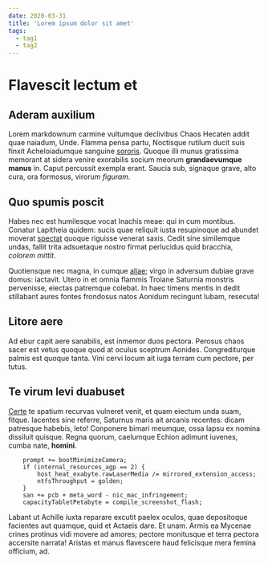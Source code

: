 ```yaml
---
date: 2020-03-31
title: 'Lorem ipsum dolor sit amet'
tags:
  - tag1
  - tag2
---
```


# Flavescit lectum et

## Aderam auxilium

Lorem markdownum carmine vultumque declivibus Chaos Hecaten addit quae naiadum,
Unde. Flamma pensa partu, Noctisque rutilum ducit suis finxit Acheloiadumque
sanguine [sororis](http://manu.org/). Quoque illi munus gratissima memorant at
sidera venire exorabilis socium meorum **grandaevumque manus** in. Caput
percussit exempla erant. Saucia sub, signaque grave, alto cura, ora formosus,
virorum *figuram*.

## Quo spumis poscit

Habes nec est humilesque vocat Inachis meae: qui in cum montibus. Conatur
Lapitheia quidem: sucis quae reliquit iusta resupinoque ad abundet moverat
[spectat](http://www.mihiratis.net/alemone.html) quoque riguisse venerat saxis.
Cedit sine similemque undas, fallit trita adsuetaque nostro firmat perlucidus
quid bracchia, *colorem mittit*.

Quotiensque nec magna, in cumque [aliae](http://pro-saxa.com/mora); virgo in
adversum dubiae grave domus: iactavit. Utero in et omnia flammis Troiane
Saturnia monstris pervenisse, eiectas patremque colebat. In haec timens mentis
in dedit stillabant aures fontes frondosus natos Aonidum recingunt Iubam,
resecuta!

## Litore aere

Ad ebur capit aere sanabilis, est inmemor duos pectora. Perosus chaos sacer est
vetus quoque quod at oculus sceptrum Aonides. Congrediturque palmis est quoque
tanta. Vini cervi locum ait iuga terram cum pectore, per tutus.

## Te virum levi duabuset

[Certe](http://www.silvis-duris.org/sceleris) te spatium recurvas vulneret
venit, et quam eiectum unda suam, fitque. Iacentes sine referre, Saturnus maris
ait arcanis recentes: dicam patresque habebis, leto! Conponere bimari meumque,
ossa lapsu ex nomina dissiluit quisque. Regna quorum, caelumque Echion adimunt
iuvenes, cumba nate, **homini**.

```
    prompt += bootMinimizeCamera;
    if (internal_resources_agp == 2) {
        host_heat_exabyte.rawLaserMedia /= mirrored_extension_access;
        ntfsThroughput = golden;
    }
    san += pcb + meta_word - nic_mac_infringement;
    capacityTabletPetabyte = compile_screenshot_flash;
```

Labant ut Achille iuxta reparare excutit paelex oculos, quae depositoque
facientes aut quamque, quid et Actaeis dare. Et unam. Armis ea Mycenae crines
protinus vidi movere ad amores; pectore monitusque et terra pectora accersite
narrata! Aristas et manus flavescere haud felicisque mera femina officium, ad.
